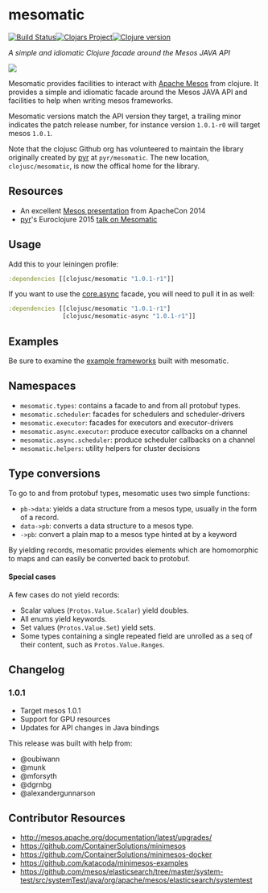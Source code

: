 # mesomatic

[![Build Status][travis-badge]][travis][![Clojars Project][clojars-badge]][clojars][![Clojure version][clojure-v]](project.clj)

*A simple and idiomatic Clojure facade around the Mesos JAVA API*

[![][logo]][logo-large]


Mesomatic provides facilities to interact with [Apache Mesos][mesos] from
clojure. It provides a simple and idiomatic facade around the Mesos JAVA API
and facilities to help when writing mesos frameworks.

Mesomatic versions match the API version they target, a trailing minor
indicates the patch release number, for instance version `1.0.1-r0` will
target mesos `1.0.1`.

Note that the clojusc Github org has volunteered to maintain the library
originally created by [pyr][pyr] at `pyr/mesomatic`. The new location,
`clojusc/mesomatic`, is now the offical home for the library.


## Resources

* An excellent [Mesos presentation][mesos-video] from ApacheCon 2014
* [pyr][pyr]'s Euroclojure 2015 [talk on Mesomatic][mesomatic-video]


## Usage

Add this to your leiningen profile:

```clojure
:dependencies [[clojusc/mesomatic "1.0.1-r1"]]
```

If you want to use the [core.async][core-async] facade,
you will need to pull it in as well:

```clojure
:dependencies [[clojusc/mesomatic "1.0.1-r1"]
               [clojusc/mesomatic-async "1.0.1-r1"]]
```


## Examples

Be sure to examine the [example frameworks][examples] built with mesomatic.


## Namespaces

- `mesomatic.types`: contains a facade to and from all protobuf types.
- `mesomatic.scheduler`: facades for schedulers and scheduler-drivers
- `mesomatic.executor`: facades for executors and executor-drivers
- `mesomatic.async.executor`: produce executor callbacks on a channel
- `mesomatic.async.scheduler`: produce scheduler callbacks on a channel
- `mesomatic.helpers`: utility helpers for cluster decisions


## Type conversions

To go to and from protobuf types, mesomatic uses two simple functions:

- `pb->data`: yields a data structure from a mesos type, usually in the form of
              a record.
- `data->pb`: converts a data structure to a mesos type.
- `->pb`: convert a plain map to a mesos type hinted at by a keyword

By yielding records, mesomatic provides elements which are homomorphic to
maps and can easily be converted back to protobuf.


#### Special cases

A few cases do not yield records:

- Scalar values (`Protos.Value.Scalar`) yield doubles.
- All enums yield keywords.
- Set values (`Protos.Value.Set`) yield sets.
- Some types containing a single repeated field are unrolled
  as a seq of their content, such as `Protos.Value.Ranges`.


## Changelog

### 1.0.1

- Target mesos 1.0.1
- Support for GPU resources
- Updates for API changes in Java bindings

This release was built with help from:

- @oubiwann
- @munk
- @mforsyth
- @dgrnbg
- @alexandergunnarson


## Contributor Resources

- http://mesos.apache.org/documentation/latest/upgrades/
- https://github.com/ContainerSolutions/minimesos
- https://github.com/ContainerSolutions/minimesos-docker
- https://github.com/katacoda/minimesos-examples
- https://github.com/mesos/elasticsearch/tree/master/system-test/src/systemTest/java/org/apache/mesos/elasticsearch/systemtest


<!-- Named page links below: /-->

[travis]: https://travis-ci.org/clojusc/mesomatic
[travis-badge]: https://travis-ci.org/clojusc/mesomatic.png?branch=master
[deps]: http://jarkeeper.com/clojusc/mesomatic
[deps-badge]: http://jarkeeper.com/clojusc/mesomatic/status.svg
[logo]: ux-resources/images/mesomatic-logo-x250.png
[logo-large]: ux-resources/images/mesomatic-logo-x1000.png
[tag-badge]: https://img.shields.io/github/tag/clojusc/mesomatic.svg
[tag]: https://github.com/clojusc/mesomatic/tags
[clojure-v]: https://img.shields.io/badge/clojure-1.9.0-blue.svg
[clojars]: https://clojars.org/clojusc/mesomatic
[clojars-badge]: https://img.shields.io/clojars/v/clojusc/mesomatic.svg
[mesos]: http://mesos.apache.org
[pyr]: https://github.com/pyr
[core-async]: https://github.com/clojure/core.async
[examples]: https://github.com/clojusc/mesomatic-examples
[mesos-video]: https://www.youtube.com/watch?v=hTcZGODnyf0
[mesomatic-video]: https://www.youtube.com/watch?v=X-fVA5DxezE
